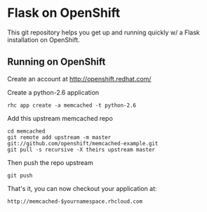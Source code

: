 Flask on OpenShift
==================

This git repository helps you get up and running quickly w/ a Flask installation
on OpenShift.


Running on OpenShift
----------------------------

Create an account at http://openshift.redhat.com/

Create a python-2.6 application

    rhc app create -a memcached -t python-2.6

Add this upstream memcached repo

    cd memcached
    git remote add upstream -m master git://github.com/openshift/memcached-example.git
    git pull -s recursive -X theirs upstream master
    
Then push the repo upstream

    git push

That's it, you can now checkout your application at:

    http://memcached-$yournamespace.rhcloud.com

